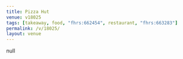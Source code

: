 ```yaml
---
title: Pizza Hut
venue: v18025
tags: [takeaway, food, "fhrs:662454", restaurant, "fhrs:663283"]
permalink: /v/18025/
layout: venue
---
```

null